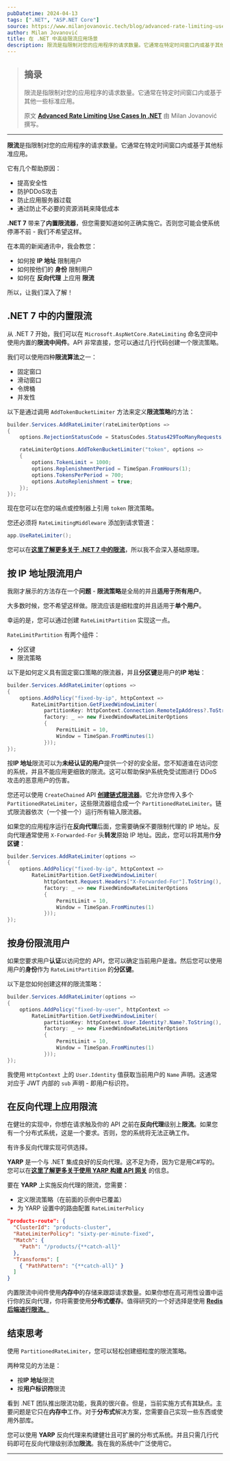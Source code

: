 ```yaml
---
pubDatetime: 2024-04-13
tags: [".NET", "ASP.NET Core"]
source: https://www.milanjovanovic.tech/blog/advanced-rate-limiting-use-cases-in-dotnet?utm_source=Twitter&utm_medium=social&utm_campaign=08.04.2024
author: Milan Jovanović
title: 在 .NET 中高级限流应用场景
description: 限流是指限制对您的应用程序的请求数量。它通常在特定时间窗口内或基于其他一些标准应用。
---
```


> ## 摘录
>
> 限流是指限制对您的应用程序的请求数量。它通常在特定时间窗口内或基于其他一些标准应用。
>
> 原文 [**Advanced Rate Limiting Use Cases In .NET**](https://www.milanjovanovic.tech/blog/advanced-rate-limiting-use-cases-in-dotnet?utm_source=Twitter&utm_medium=social&utm_campaign=08.04.2024) 由 Milan Jovanović 撰写。

---

**限流**是指限制对您的应用程序的请求数量。它通常在特定时间窗口内或基于其他标准应用。

它有几个帮助原因：

- 提高安全性
- 防护DDoS攻击
- 防止应用服务器过载
- 通过防止不必要的资源消耗来降低成本

**.NET 7** 带来了**内置限流器**，但您需要知道如何正确实施它。否则您可能会使系统停滞不前 - 我们不希望这样。

在本周的新闻通讯中，我会教您：

- 如何按 **IP 地址** 限制用户
- 如何按他们的 **身份** 限制用户
- 如何在 **反向代理** 上应用 **限流**

所以，让我们深入了解！

## .NET 7 中的内置限流

从 .NET 7 开始，我们可以在 `Microsoft.AspNetCore.RateLimiting` 命名空间中使用内置的**限流中间件**。API 非常直接，您可以通过几行代码创建一个限流策略。

我们可以使用四种**限流算法**之一：

- 固定窗口
- 滑动窗口
- 令牌桶
- 并发性

以下是通过调用 `AddTokenBucketLimiter` 方法来定义**限流策略**的方法：

```csharp
builder.Services.AddRateLimiter(rateLimiterOptions =>
{
    options.RejectionStatusCode = StatusCodes.Status429TooManyRequests;

    rateLimiterOptions.AddTokenBucketLimiter("token", options =>
    {
        options.TokenLimit = 1000;
        options.ReplenishmentPeriod = TimeSpan.FromHours(1);
        options.TokensPerPeriod = 700;
        options.AutoReplenishment = true;
    });
});
```

现在您可以在您的端点或控制器上引用 `token` 限流策略。

您还必须将 `RateLimitingMiddleware` 添加到请求管道：

```csharp
app.UseRateLimiter();
```

您可以在[**这里了解更多关于 .NET 7 中的限流**](https://www.milanjovanovic.tech/blog/how-to-use-rate-limiting-in-aspnet-core)，所以我不会深入基础原理。

## 按 IP 地址限流用户

我刚才展示的方法存在一个**问题** - **限流策略**是全局的并且**适用于所有用户**。

大多数时候，您不希望这样做。限流应该是细粒度的并且适用于**单个用户**。

幸运的是，您可以通过创建 `RateLimitPartition` 实现这一点。

`RateLimitPartition` 有两个组件：

- 分区键
- 限流策略

以下是如何定义具有固定窗口策略的限流器，并且**分区键**是用户的**IP 地址**：

```csharp
builder.Services.AddRateLimiter(options =>
{
    options.AddPolicy("fixed-by-ip", httpContext =>
        RateLimitPartition.GetFixedWindowLimiter(
            partitionKey: httpContext.Connection.RemoteIpAddress?.ToString(),
            factory: _ => new FixedWindowRateLimiterOptions
            {
                PermitLimit = 10,
                Window = TimeSpan.FromMinutes(1)
            }));
});
```

按**IP 地址**限流可以为**未经认证的用户**提供一个好的安全层。您不知道谁在访问您的系统，并且不能应用更细致的限流。这可以帮助保护系统免受试图进行 DDoS 攻击的恶意用户的伤害。

您还可以使用 `CreateChained` API [**创建链式限流器**](https://learn.microsoft.com/en-us/aspnet/core/performance/rate-limit?view=aspnetcore-7.0#create-chained-limiters)。它允许您传入多个 `PartitionedRateLimiter`，这些限流器组合成一个 `PartitionedRateLimiter`。链式限流器依次（一个接一个）运行所有输入限流器。

如果您的应用程序运行在**反向代理**后面，您需要确保不要限制代理的 IP 地址。反向代理通常使用 `X-Forwarded-For` 头**转发**原始 IP 地址。因此，您可以将其用作**分区键**：

```csharp
builder.Services.AddRateLimiter(options =>
{
    options.AddPolicy("fixed-by-ip", httpContext =>
        RateLimitPartition.GetFixedWindowLimiter(
            httpContext.Request.Headers["X-Forwarded-For"].ToString(),
            factory: _ => new FixedWindowRateLimiterOptions
            {
                PermitLimit = 10,
                Window = TimeSpan.FromMinutes(1)
            }));
});
```

## 按身份限流用户

如果您要求用户**认证**以访问您的 API，您可以确定当前用户是谁。然后您可以使用用户的**身份**作为 `RateLimitPartition` 的**分区键**。

以下是您如何创建这样的限流策略：

```csharp
builder.Services.AddRateLimiter(options =>
{
    options.AddPolicy("fixed-by-user", httpContext =>
        RateLimitPartition.GetFixedWindowLimiter(
            partitionKey: httpContext.User.Identity?.Name?.ToString(),
            factory: _ => new FixedWindowRateLimiterOptions
            {
                PermitLimit = 10,
                Window = TimeSpan.FromMinutes(1)
            }));
});
```

我使用 `HttpContext` 上的 `User.Identity` 值获取当前用户的 `Name` 声明。这通常对应于 JWT 内部的 `sub` 声明 - 即用户标识符。

## 在反向代理上应用限流

在健壮的实现中，你想在请求触及你的 API 之前在**反向代理**级别上**限流**。如果您有一个分布式系统，这是一个要求。否则，您的系统将无法正确工作。

有许多反向代理实现可供选择。

**YARP** 是一个与 .NET 集成良好的反向代理。这不足为奇，因为它是用C#写的。您可以在[**这里了解更多关于使用 YARP 构建 API 网关**](https://www.milanjovanovic.tech/blog/implementing-an-api-gateway-for-microservices-with-YARP) 的信息。

要在 **YARP** 上实施反向代理的限流，您需要：

- 定义限流策略（在前面的示例中已覆盖）
- 为 YARP 设置中的路由配置 `RateLimiterPolicy`

```json
"products-route": {
  "ClusterId": "products-cluster",
  "RateLimiterPolicy": "sixty-per-minute-fixed",
  "Match": {
    "Path": "/products/{**catch-all}"
  },
  "Transforms": [
    { "PathPattern": "{**catch-all}" }
  ]
}
```

内置限流中间件使用**内存中**的存储来跟踪请求数量。如果你想在高可用性设置中运行你的反向代理，你将需要使用**分布式缓存**。值得研究的一个好选择是使用 [**Redis 后端进行限流。**](https://github.com/cristipufu/aspnetcore-redis-rate-limiting)

## 结束思考

使用 `PartitionedRateLimiter`，您可以轻松创建细粒度的限流策略。

两种常见的方法是：

- 按**IP 地址**限流
- 按**用户标识符**限流

看到 .NET 团队推出限流功能，我真的很兴奋。但是，当前实施方式有其缺点。主要问题是它只在**内存中**工作。对于**分布式**解决方案，您需要自己实现一些东西或使用外部库。

您可以使用 **YARP** 反向代理来构建健壮且可扩展的分布式系统。并且只需几行代码即可在反向代理级别添加**限流**。我在我的系统中广泛使用它。

---
